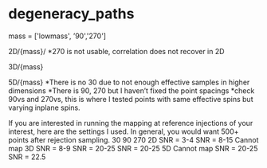# degeneracy_paths

mass = ['lowmass', ’90','270']

2D/{mass}/
*270 is not usable, correlation does not recover in 2D

3D/{mass}

5D/{mass}
*There is no 30 due to not enough effective samples in higher dimensions
*There is 90, 270 but I haven’t fixed the point spacings
*check 90vs and 270vs, this is where I tested points with same effective spins but varying inplane spins. 


If you are interested in running the mapping at reference injections of your interest, here are the settings I used. 
In general, you would want 500+ points after rejection sampling. 
	30	90	270
2D	SNR = 3-4	SNR = 8-15	Cannot map
3D	SNR = 8-9	SNR = 20-25	SNR = 20-25
5D	Cannot map	SNR = 20-25	SNR = 22.5
